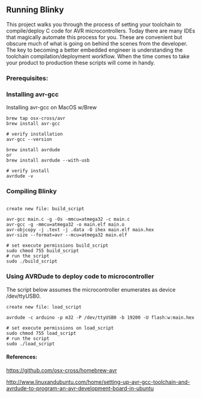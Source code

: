 ## Running Blinky

This project walks you through the process of setting your toolchain to compile/deploy C code for AVR microcontrollers. Today there are many IDEs that magically automate this process for you. These are convenient but obscure much of what is going on behind the scenes from the developer. The key to becoming a better embedded engineer is understanding the toolchain compilation/deployment workflow. When the time comes to take your product to production these scripts will come in handy.

### Prerequisites:

### Installing avr-gcc

Installing avr-gcc on MacOS w/Brew
```console
brew tap osx-cross/avr
brew install avr-gcc

# verify installation
avr-gcc --version

brew install avrdude
or
brew install avrdude --with-usb

# verify install
avrdude -v
```

### Compiling Blinky
```console

create new file: build_script

avr-gcc main.c -g -Os -mmcu=atmega32 -c main.c
avr-gcc -g -mmcu=atmega32 -o main.elf main.o
avr-objcopy -j .text -j .data -O ihex main.elf main.hex
avr-size --format=avr --mcu=atmega32 main.elf

# set execute permissions build_script
sudo chmod 755 build_script
# run the script
sudo ./build_script
```

### Using AVRDude to deploy code to microcontroller
The script below assumes the microcontroller enumerates as device /dev/ttyUSB0.

```
create new file: load_script

avrdude -c arduino -p m32 -P /dev/ttyUSB0 -b 19200 -U flash:w:main.hex

# set execute permissions on load_script
sudo chmod 755 load_script
# run the script
sudo ./load_script
```



#### References:
https://github.com/osx-cross/homebrew-avr

http://www.linuxandubuntu.com/home/setting-up-avr-gcc-toolchain-and-avrdude-to-program-an-avr-development-board-in-ubuntu